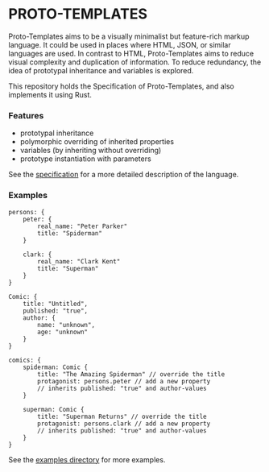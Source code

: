 # PROTO-TEMPLATES

Proto-Templates aims to be a visually minimalist but feature-rich markup language.
It could be used in places where HTML, JSON, or similar languages are used.
In contrast to HTML, Proto-Templates aims to 
reduce visual complexity and duplication of information.
To reduce redundancy, the idea of prototypal inheritance and variables is explored.

This repository holds the Specification of Proto-Templates, 
and also implements it using Rust.


### Features
- prototypal inheritance
- polymorphic overriding of inherited properties
- variables (by inheriting without overriding)
- prototype instantiation with parameters

See the [specification](https://github.com/johannesvollmer/proto-templates/blob/master/SPECIFICATION.md)
for a more detailed description of the language.


### Examples

```
persons: {
    peter: {
        real_name: "Peter Parker"
        title: "Spiderman"
    }
    
    clark: {
        real_name: "Clark Kent"
        title: "Superman"
    }
}

Comic: {
    title: "Untitled",
    published: "true",
    author: {
        name: "unknown",
        age: "unknown"
    }
}

comics: {
    spiderman: Comic {
        title: "The Amazing Spiderman" // override the title
        protagonist: persons.peter // add a new property
        // inherits published: "true" and author-values
    }
    
    superman: Comic {
        title: "Superman Returns" // override the title
        protagonist: persons.clark // add a new property
        // inherits published: "true" and author-values
    }
}

```

See the [examples directory](https://github.com/johannesvollmer/proto-templates/blob/master/assets) 
for more examples.
